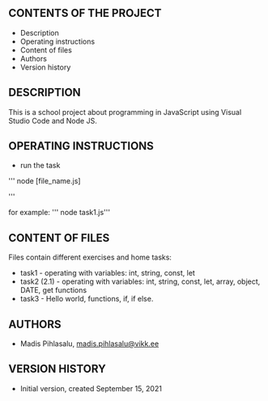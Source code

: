 CONTENTS OF THE PROJECT
---------------------

 * Description
 * Operating instructions
 * Content of files
 * Authors
 * Version history



DESCRIPTION
------------
This is a school project about programming in JavaScript using Visual Studio Code and Node JS.


OPERATING INSTRUCTIONS
----------------------

* run the task

'''
node [file_name.js]

'''

for example: ''' node task1.js'''



CONTENT OF FILES
------------

Files contain different exercises and home tasks:

* task1 - operating with variables: int, string, const, let
* task2 (2.1) - operating with variables: int, string, const, let, array, object, DATE, get functions
* task3 - Hello world, functions, if, if else.


AUTHORS
-------

 * Madis Pihlasalu, madis.pihlasalu@vikk.ee


 VERSION HISTORY
----------------

* Initial version, created September 15, 2021



